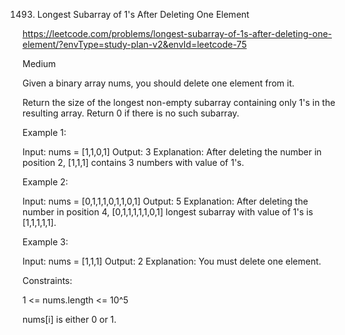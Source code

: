 1493. Longest Subarray of 1's After Deleting One Element

https://leetcode.com/problems/longest-subarray-of-1s-after-deleting-one-element/?envType=study-plan-v2&envId=leetcode-75

Medium

Given a binary array nums, you should delete one element from it.

Return the size of the longest non-empty subarray containing only 1's in the resulting array. Return 0 if there is no such subarray.

 

Example 1:

Input: nums = [1,1,0,1]
Output: 3
Explanation: After deleting the number in position 2, [1,1,1] contains 3 numbers with value of 1's.

Example 2:

Input: nums = [0,1,1,1,0,1,1,0,1]
Output: 5
Explanation: After deleting the number in position 4, [0,1,1,1,1,1,0,1] longest subarray with value of 1's is [1,1,1,1,1].

Example 3:

Input: nums = [1,1,1]
Output: 2
Explanation: You must delete one element.
 

Constraints:

1 <= nums.length <= 10^5

nums[i] is either 0 or 1.

